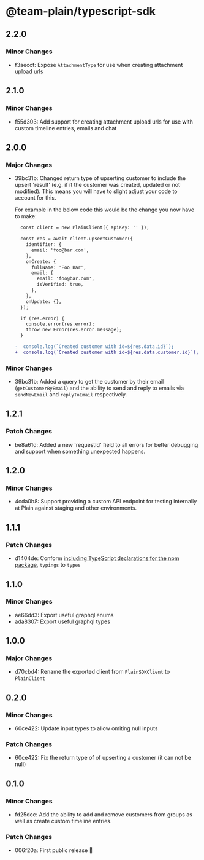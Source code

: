 # @team-plain/typescript-sdk

## 2.2.0

### Minor Changes

- f3aeccf: Expose `AttachmentType` for use when creating attachment upload urls

## 2.1.0

### Minor Changes

- f55d303: Add support for creating attachment upload urls for use with custom timeline entries, emails and chat

## 2.0.0

### Major Changes

- 39bc31b: Changed return type of upserting customer to include the upsert 'result' (e.g. if it the customer was created, updated or not modified). This means you will have to slight adjust your code to account for this.

  For example in the below code this would be the change you now have to make:

  ```diff
    const client = new PlainClient({ apiKey: '' });

    const res = await client.upsertCustomer({
      identifier: {
        email: 'foo@bar.com',
      },
      onCreate: {
        fullName: 'Foo Bar',
        email: {
          email: 'foo@bar.com',
          isVerified: true,
        },
      },
      onUpdate: {},
    });

    if (res.error) {
      console.error(res.error);
      throw new Error(res.error.message);
    }

  -  console.log(`Created customer with id=${res.data.id}`);
  +  console.log(`Created customer with id=${res.data.customer.id}`);
  ```

### Minor Changes

- 39bc31b: Added a query to get the customer by their email (`getCustomerByEmail`) and the ability to send and reply to emails via `sendNewEmail` and `replyToEmail` respectively.

## 1.2.1

### Patch Changes

- be8a61d: Added a new 'requestId' field to all errors for better debugging and support when something unexpected happens.

## 1.2.0

### Minor Changes

- 4cda0b8: Support providing a custom API endpoint for testing internally at Plain against staging and other environments.

## 1.1.1

### Patch Changes

- d1404de: Conform [including TypeScript declarations for the npm package](https://www.typescriptlang.org/docs/handbook/declaration-files/publishing.html#including-declarations-in-your-npm-package), `typings` to `types`

## 1.1.0

### Minor Changes

- ae66dd3: Export useful graphql enums
- ada8307: Export useful graphql types

## 1.0.0

### Major Changes

- d70cbd4: Rename the exported client from `PlainSDKClient` to `PlainClient`

## 0.2.0

### Minor Changes

- 60ce422: Update input types to allow omiting null inputs

### Patch Changes

- 60ce422: Fix the return type of of upserting a customer (it can not be null)

## 0.1.0

### Minor Changes

- fd25dcc: Add the ability to add and remove customers from groups as well as create custom timeline entries.

### Patch Changes

- 006f20a: First public release 🎉
